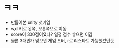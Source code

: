 # ㅋㅋ
* 만들어본 unity 첫게임
* w,d 키로 왼쪽, 오른쪽으로 이동
* score이 300점이었나? 일정 점수 쌓으면 이김
* 물론 3대인가 맞으면 게임 오버, r로 리스타트 가능했었던듯
